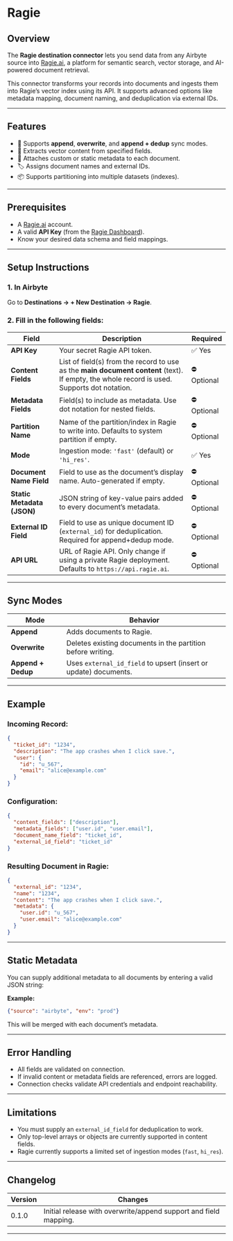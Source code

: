 
# Ragie

## Overview

The **Ragie destination connector** lets you send data from any Airbyte source into [Ragie.ai](https://www.ragie.ai), a platform for semantic search, vector storage, and AI-powered document retrieval.

This connector transforms your records into documents and ingests them into Ragie’s vector index using its API. It supports advanced options like metadata mapping, document naming, and deduplication via external IDs.

---

## Features

- 🔁 Supports **append**, **overwrite**, and **append + dedup** sync modes.
- 🧠 Extracts vector content from specified fields.
- 📎 Attaches custom or static metadata to each document.
- 🏷️ Assigns document names and external IDs.
- 📦 Supports partitioning into multiple datasets (indexes).

---

## Prerequisites

- A [Ragie.ai](https://www.ragie.ai) account.
- A valid **API Key** (from the [Ragie Dashboard](https://app.ragie.ai)).
- Know your desired data schema and field mappings.

---

## Setup Instructions

### 1. In Airbyte

Go to **Destinations → + New Destination → Ragie**.

### 2. Fill in the following fields:

| Field | Description | Required |
|-------|-------------|----------|
| **API Key** | Your secret Ragie API token. | ✅ Yes |
| **Content Fields** | List of field(s) from the record to use as the **main document content** (text). If empty, the whole record is used. Supports dot notation. | ⛔ Optional |
| **Metadata Fields** | Field(s) to include as metadata. Use dot notation for nested fields. | ⛔ Optional |
| **Partition Name** | Name of the partition/index in Ragie to write into. Defaults to system partition if empty. | ⛔ Optional |
| **Mode** | Ingestion mode: `'fast'` (default) or `'hi_res'`. | ✅ Yes |
| **Document Name Field** | Field to use as the document’s display name. Auto-generated if empty. | ⛔ Optional |
| **Static Metadata (JSON)** | JSON string of key-value pairs added to every document’s metadata. | ⛔ Optional |
| **External ID Field** | Field to use as unique document ID (`external_id`) for deduplication. Required for append+dedup mode. | ⛔ Optional |
| **API URL** | URL of Ragie API. Only change if using a private Ragie deployment. Defaults to `https://api.ragie.ai`. | ⛔ Optional |

---

## Sync Modes

| Mode | Behavior |
|------|----------|
| **Append** | Adds documents to Ragie. |
| **Overwrite** | Deletes existing documents in the partition before writing. |
| **Append + Dedup** | Uses `external_id_field` to upsert (insert or update) documents. |

---

## Example

### Incoming Record:
```json
{
  "ticket_id": "1234",
  "description": "The app crashes when I click save.",
  "user": {
    "id": "u_567",
    "email": "alice@example.com"
  }
}
````

### Configuration:

```json
{
  "content_fields": ["description"],
  "metadata_fields": ["user.id", "user.email"],
  "document_name_field": "ticket_id",
  "external_id_field": "ticket_id"
}
```

### Resulting Document in Ragie:

```json
{
  "external_id": "1234",
  "name": "1234",
  "content": "The app crashes when I click save.",
  "metadata": {
    "user.id": "u_567",
    "user.email": "alice@example.com"
  }
}
```

---

## Static Metadata

You can supply additional metadata to all documents by entering a valid JSON string:

**Example:**

```json
{"source": "airbyte", "env": "prod"}
```

This will be merged with each document’s metadata.

---

## Error Handling

* All fields are validated on connection.
* If invalid content or metadata fields are referenced, errors are logged.
* Connection checks validate API credentials and endpoint reachability.

---

## Limitations

* You must supply an `external_id_field` for deduplication to work.
* Only top-level arrays or objects are currently supported in content fields.
* Ragie currently supports a limited set of ingestion modes (`fast`, `hi_res`).

---

## Changelog

| Version | Changes                                                          |
| ------- | ---------------------------------------------------------------- |
| 0.1.0   | Initial release with overwrite/append support and field mapping. |

---


